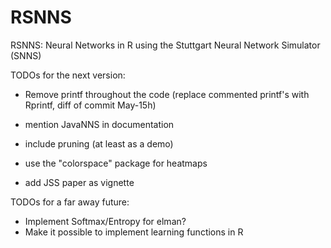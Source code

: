 RSNNS
=====

RSNNS: Neural Networks in R using the Stuttgart Neural Network Simulator (SNNS)


TODOs for the next version:

- Remove printf throughout the code (replace commented printf's with Rprintf, diff of commit May-15h)
- mention JavaNNS in documentation
- include pruning (at least as a demo)

- use the "colorspace" package for heatmaps
- add JSS paper as vignette

TODOs for a far away future:

- Implement Softmax/Entropy for elman?
- Make it possible to implement learning functions in R
